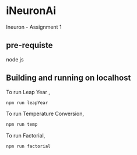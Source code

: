 # iNeuronAi

Ineuron - Assignment 1

## pre-requiste

node js

## Building and running on localhost

To run Leap Year ,

```sh
npm run leapYear
```

To run Temperature Conversion,

```sh
npm run temp
```

To run Factorial,

```sh
npm run factorial
```
